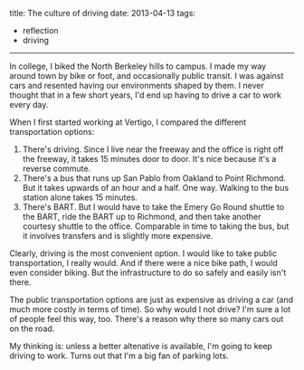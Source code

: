 title: The culture of driving
date: 2013-04-13
tags:
- reflection
- driving
---

In college, I biked the North Berkeley hills to campus. I made my way around town by bike or foot, and occasionally public transit. I was against cars and resented having our environments shaped by them. I never thought that in a few short years, I'd end up having to drive a car to work every day.

When I first started working at Vertigo, I compared the different transportation options:

1. There's driving. Since I live near the freeway and the office is right off the freeway, it takes 15 minutes door to door. It's nice because it's a reverse commute.
2. There's a bus that runs up San Pablo from Oakland to Point Richmond. But it takes upwards of an hour and a half. One way. Walking to the bus station alone takes 15 minutes.
3. There's BART. But I would have to take the Emery Go Round shuttle to the BART, ride the BART up to Richmond, and then take another courtesy shuttle to the office. Comparable in time to taking the bus, but it involves transfers and is slightly more expensive.

Clearly, driving is the most convenient option. I would like to take public transportation, I really would. And if there were a nice bike path, I would even consider biking. But the infrastructure to do so safely and easily isn't there.

The public transportation options are just as expensive as driving a car (and much more costly in terms of time). So why would I not drive? I'm sure a lot of people feel this way, too. There's a reason why there so many cars out on the road.

My thinking is: unless a better altenative is available, I'm going to keep driving to work. Turns out that I'm a big fan of parking lots.
